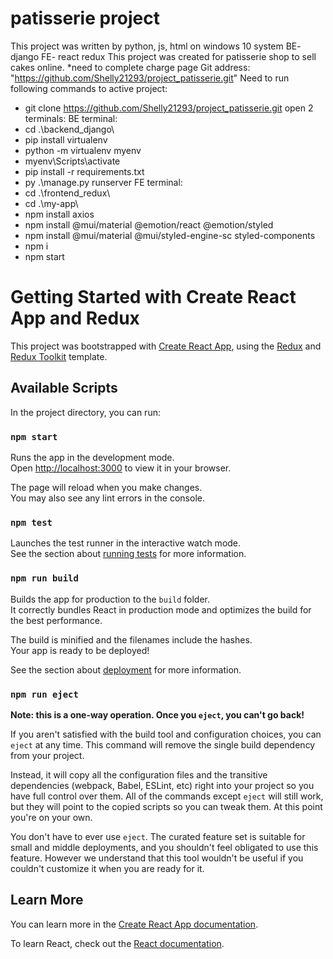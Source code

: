 # patisserie project
This project was written by python, js, html on windows 10 system
BE- django
FE- react redux
This project was created for patisserie shop to sell cakes online.
*need to complete charge page 
Git address: "https://github.com/Shelly21293/project_patisserie.git"
Need to run following commands to active project:
- git clone https://github.com/Shelly21293/project_patisserie.git
open 2 terminals:
BE terminal:
- cd .\backend_django\
- pip install virtualenv
- python -m virtualenv myenv
- myenv\Scripts\activate
- pip install -r requirements.txt
- py .\manage.py runserver
FE terminal:
- cd .\frontend_redux\
- cd .\my-app\ 
- npm install axios
- npm install @mui/material @emotion/react @emotion/styled
- npm install @mui/material @mui/styled-engine-sc styled-components
- npm i
- npm start



# Getting Started with Create React App and Redux

This project was bootstrapped with [Create React App](https://github.com/facebook/create-react-app), using the [Redux](https://redux.js.org/) and [Redux Toolkit](https://redux-toolkit.js.org/) template.

## Available Scripts

In the project directory, you can run:

### `npm start`

Runs the app in the development mode.\
Open [http://localhost:3000](http://localhost:3000) to view it in your browser.

The page will reload when you make changes.\
You may also see any lint errors in the console.

### `npm test`

Launches the test runner in the interactive watch mode.\
See the section about [running tests](https://facebook.github.io/create-react-app/docs/running-tests) for more information.

### `npm run build`

Builds the app for production to the `build` folder.\
It correctly bundles React in production mode and optimizes the build for the best performance.

The build is minified and the filenames include the hashes.\
Your app is ready to be deployed!

See the section about [deployment](https://facebook.github.io/create-react-app/docs/deployment) for more information.

### `npm run eject`

**Note: this is a one-way operation. Once you `eject`, you can't go back!**

If you aren't satisfied with the build tool and configuration choices, you can `eject` at any time. This command will remove the single build dependency from your project.

Instead, it will copy all the configuration files and the transitive dependencies (webpack, Babel, ESLint, etc) right into your project so you have full control over them. All of the commands except `eject` will still work, but they will point to the copied scripts so you can tweak them. At this point you're on your own.

You don't have to ever use `eject`. The curated feature set is suitable for small and middle deployments, and you shouldn't feel obligated to use this feature. However we understand that this tool wouldn't be useful if you couldn't customize it when you are ready for it.

## Learn More

You can learn more in the [Create React App documentation](https://facebook.github.io/create-react-app/docs/getting-started).

To learn React, check out the [React documentation](https://reactjs.org/).

